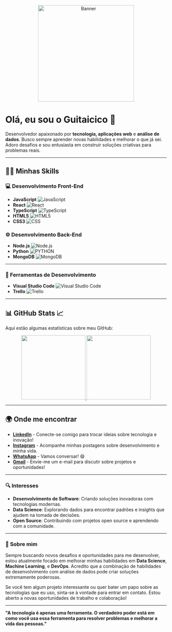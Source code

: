 <!-- Imagem de Banner -->
<p align="center">
  <img src="https://i.imgur.com/26p4j6g.png" alt="Banner" height="300em"/>
</p>

# Olá, eu sou o Guitaicico 👋

Desenvolvedor apaixonado por **tecnologia, aplicações web** e **análise de dados**. Busco sempre aprender novas habilidades e melhorar o que já sei. Adoro desafios e sou entusiasta em construir soluções criativas para problemas reais.

---

## 🧑‍💻 Minhas Skills

### **💻 Desenvolvimento Front-End**
- **JavaScript** ![JavaScript](https://img.shields.io/badge/-JavaScript-333333?style=flat&logo=javascript)
- **React** ![React](https://img.shields.io/badge/-React-333333?style=flat&logo=react)
- **TypeScript** ![TypeScript](https://img.shields.io/badge/-TypeScript-333333?style=flat&logo=typescript)
- **HTML5** ![HTML5](https://img.shields.io/badge/-HTML5-333333?style=flat&logo=HTML5)
- **CSS3** ![CSS](https://img.shields.io/badge/-CSS-333333?style=flat&logo=CSS3&logoColor=1572B6)

### **⚙️ Desenvolvimento Back-End**
- **Node.js** ![Node.js](https://img.shields.io/badge/Node.js-333333?style=flat&logo=node.js&logoColor=43853D)
- **Python** ![PYTHON](https://img.shields.io/badge/Python-333333?style=flat&logo=python&logoColor=3776AB)
- **MongoDB** ![MongoDB](https://img.shields.io/badge/MongoDB-333333?style=flat&logo=mongodb&logoColor=4EA94B)

---

### **🔧 Ferramentas de Desenvolvimento**
- **Visual Studio Code** ![Visual Studio Code](https://img.shields.io/badge/-Visual%20Studio%20Code-333333?style=flat&logo=visual-studio-code&logoColor=007ACC)
- **Trello** ![Trello](https://img.shields.io/badge/-Trello-333333?style=flat&logo=trello&logoColor=007ACC)

---

## 📊 **GitHub Stats** 📈

Aqui estão algumas estatísticas sobre meu GitHub:

<p align="center">
  <a href="https://github.com/guizin001">
    <img height="200em" src="https://github-readme-stats.vercel.app/api?username=guizin001&theme=midnight-purple&show_icons=true"/>
    <img height="200em" src="https://github-readme-stats.vercel.app/api/top-langs/?username=guizin001&layout=donut&theme=midnight-purple&show_icons=true" />
  </a>
</p>

---

## 🌍 Onde me encontrar

- [**LinkedIn**](https://www.linkedin.com/in/guitaicico/) - Conecte-se comigo para trocar ideias sobre tecnologia e inovação!
- [**Instagram**](https://www.instagram.com/guitaicicoo/) - Acompanhe minhas postagens sobre desenvolvimento e minha vida.
- [**WhatsApp**](https://wa.me/5511961418352) - Vamos conversar! 😄
- [**Gmail**](mailto:gzdevx@gmail.com) - Envie-me um e-mail para discutir sobre projetos e oportunidades!

---

### 🔍 **Interesses**
- **Desenvolvimento de Software**: Criando soluções inovadoras com tecnologias modernas.
- **Data Science**: Explorando dados para encontrar padrões e insights que ajudem na tomada de decisões.
- **Open Source**: Contribuindo com projetos open source e aprendendo com a comunidade.

---

### 🚀 **Sobre mim**
Sempre buscando novos desafios e oportunidades para me desenvolver, estou atualmente focado em melhorar minhas habilidades em **Data Science**, **Machine Learning**, e **DevOps**. Acredito que a combinação de habilidades de desenvolvimento com análise de dados pode criar soluções extremamente poderosas.

Se você tem algum projeto interessante ou quer bater um papo sobre as tecnologias que eu uso, sinta-se à vontade para entrar em contato. Estou aberto a novas oportunidades de trabalho e colaboração!

---

**"A tecnologia é apenas uma ferramenta. O verdadeiro poder está em como você usa essa ferramenta para resolver problemas e melhorar a vida das pessoas."**
